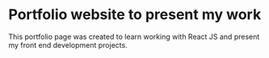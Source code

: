 # Portfolio website to present my work

This portfolio page was created to learn working with React JS and present my front end development projects.